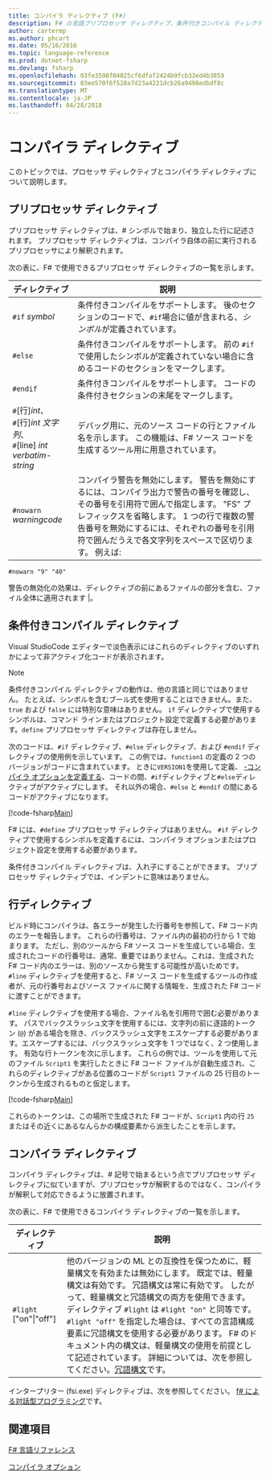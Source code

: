 ```yaml
---
title: コンパイラ ディレクティブ (F#)
description: F# の言語プリプロセッサ ディレクティブ、条件付きコンパイル ディレクティブは、行ディレクティブとコンパイラ ディレクティブについて説明します。
author: cartermp
ms.author: phcart
ms.date: 05/16/2016
ms.topic: language-reference
ms.prod: dotnet-fsharp
ms.devlang: fsharp
ms.openlocfilehash: 03fe3598f04025cf6dfaf2424b9fcb33ed4b3859
ms.sourcegitcommit: 03ee570f6f528a7d23a4221dcb26a9498edbdf8c
ms.translationtype: MT
ms.contentlocale: ja-JP
ms.lasthandoff: 04/28/2018
---
```

# <a name="compiler-directives"></a>コンパイラ ディレクティブ

このトピックでは、プロセッサ ディレクティブとコンパイラ ディレクティブについて説明します。


## <a name="preprocessor-directives"></a>プリプロセッサ ディレクティブ
プリプロセッサ ディレクティブは、# シンボルで始まり、独立した行に記述されます。 プリプロセッサ ディレクティブは、コンパイラ自体の前に実行されるプリプロセッサにより解釈されます。

次の表に、F# で使用できるプリプロセッサ ディレクティブの一覧を示します。


|ディレクティブ|説明|
|---------|-----------|
|`#if` *symbol*|条件付きコンパイルをサポートします。 後のセクションのコードで、`#if`場合に値が含まれる、*シンボル*が定義されています。|
|`#else`|条件付きコンパイルをサポートします。 前の `#if` で使用したシンボルが定義されていない場合に含めるコードのセクションをマークします。|
|`#endif`|条件付きコンパイルをサポートします。 コードの条件付きセクションの末尾をマークします。|
|`#`[行]*int*、<br/>`#`[行]*int* *文字列*、<br/>`#`[line] *int* *verbatim-string*|デバッグ用に、元のソース コードの行とファイル名を示します。 この機能は、F# ソース コードを生成するツール用に用意されています。|
|`#nowarn` *warningcode*|コンパイラ警告を無効にします。 警告を無効にするには、コンパイラ出力で警告の番号を確認し、その番号を引用符で囲んで指定します。 "FS" プレフィックスを省略します。 1 つの行で複数の警告番号を無効にするには、それぞれの番号を引用符で囲んだうえで各文字列をスペースで区切ります。 例えば:

`#nowarn "9" "40"`


警告の無効化の効果は、ディレクティブの前にあるファイルの部分を含む、ファイル全体に適用されます |。

## <a name="conditional-compilation-directives"></a>条件付きコンパイル ディレクティブ
Visual StudioCode エディターで淡色表示にはこれらのディレクティブのいずれかによって非アクティブ化コードが表示されます。


>[!NOTE] 
条件付きコンパイル ディレクティブの動作は、他の言語と同じではありません。 たとえば、シンボルを含むブール式を使用することはできません。また、`true` および `false` には特別な意味はありません。 `if` ディレクティブで使用するシンボルは、コマンド ラインまたはプロジェクト設定で定義する必要があります。`define` プリプロセッサ ディレクティブは存在しません。


次のコードは、`#if` ディレクティブ、`#else` ディレクティブ、および `#endif` ディレクティブの使用例を示しています。 この例では、`function1` の定義の 2 つのバージョンがコードに含まれています。 ときに`VERSION1`を使用して定義、 [-コンパイラ オプションを定義する](https://msdn.microsoft.com/library/434394ae-0d4a-459c-a684-bffede519a04)、コードの間、`#if`ディレクティブと`#else`ディレクティブがアクティブにします。 それ以外の場合、`#else` と `#endif` の間にあるコードがアクティブになります。

[!code-fsharp[Main](../../../samples/snippets/fsharp/lang-ref-2/snippet7301.fs)]

F# には、`#define` プリプロセッサ ディレクティブはありません。 `#if` ディレクティブで使用するシンボルを定義するには、コンパイラ オプションまたはプロジェクト設定を使用する必要があります。

条件付きコンパイル ディレクティブは、入れ子にすることができます。 プリプロセッサ ディレクティブでは、インデントに意味はありません。


## <a name="line-directives"></a>行ディレクティブ
ビルド時にコンパイラは、各エラーが発生した行番号を参照して、F# コード内のエラーを報告します。 これらの行番号は、ファイル内の最初の行から 1 で始まります。 ただし、別のツールから F# ソース コードを生成している場合、生成されたコードの行番号は、通常、重要ではありません。これは、生成された F# コード内のエラーは、別のソースから発生する可能性が高いためです。 `#line` ディレクティブを使用すると、F# ソース コードを生成するツールの作成者が、元の行番号およびソース ファイルに関する情報を、生成された F# コードに渡すことができます。

`#line` ディレクティブを使用する場合、ファイル名を引用符で囲む必要があります。 パスでバックスラッシュ文字を使用するには、文字列の前に逐語的トークン (`@`) がある場合を除き、バックスラッシュ文字をエスケープする必要があります。エスケープするには、バックスラッシュ文字を 1 つではなく、2 つ使用します。 有効な行トークンを次に示します。 これらの例では、ツールを使用して元のファイル `Script1` を実行したときに F# コード ファイルが自動生成され、これらのディレクティブがある位置のコードが `Script1` ファイルの 25 行目のトークンから生成されるものと仮定します。

[!code-fsharp[Main](../../../samples/snippets/fsharp/lang-ref-2/snippet7303.fs)]

これらのトークンは、この場所で生成された F# コードが、`Script1` 内の行 `25` またはその近くにあるなんらかの構成要素から派生したことを示します。


## <a name="compiler-directives"></a>コンパイラ ディレクティブ
コンパイラ ディレクティブは、# 記号で始まるという点でプリプロセッサ ディレクティブに似ていますが、プリプロセッサが解釈するのではなく、コンパイラが解釈して対応できるように放置されます。

次の表に、F# で使用できるコンパイラ ディレクティブの一覧を示します。


|ディレクティブ|説明|
|---------|-----------|
|`#light` ["on"&#124;"off"]|他のバージョンの ML との互換性を保つために、軽量構文を有効または無効にします。 既定では、軽量構文は有効です。 冗語構文は常に有効です。 したがって、軽量構文と冗語構文の両方を使用できます。 ディレクティブ `#light` は `#light "on"` と同等です。 `#light "off"` を指定した場合は、すべての言語構成要素に冗語構文を使用する必要があります。 F# のドキュメント内の構文は、軽量構文の使用を前提として記述されています。 詳細については、次を参照してください。[冗語構文](verbose-syntax.md)です。|
インタープリター (fsi.exe) ディレクティブは、次を参照してください。 [f# による対話型プログラミング](../tutorials/fsharp-interactive/index.md)です。


## <a name="see-also"></a>関連項目
[F# 言語リファレンス](index.md)

[コンパイラ オプション](compiler-options.md)

